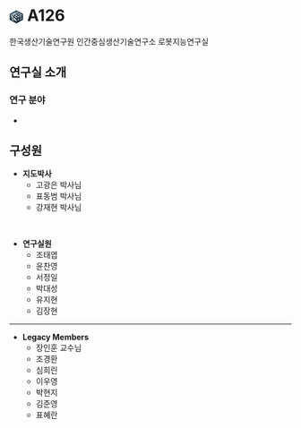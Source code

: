 # <img src=https://github.com/GitChanyoung/A126/blob/main/%EB%A1%9C%EB%B4%87%EC%A7%80%EB%8A%A5%EB%A7%88%ED%81%AC.png style="vertical-align: middle;" width=5% height=5%> A126
한국생산기술연구원 인간중심생산기술연구소 로봇지능연구실

## 연구실 소개
### 연구 분야
-

## 구성원
- **지도박사**
  - 고광은 박사님
  - 표동범 박사님
  - 강재현 박사님
    
<br/>

- **연구실원**
  - 조태엽
  - 윤찬영
  - 서정일
  - 박대성
  - 유지현
  - 김장현

<hr/>

- **Legacy Members**
  - 장인훈 교수님
  - 조경환
  - 심희린
  - 이우영
  - 박현지
  - 김준영
  - 표혜란
